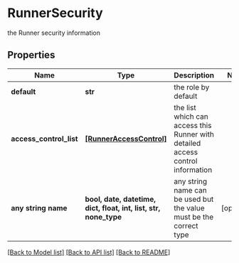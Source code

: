 # RunnerSecurity

the Runner security information

## Properties
Name | Type | Description | Notes
------------ | ------------- | ------------- | -------------
**default** | **str** | the role by default | 
**access_control_list** | [**[RunnerAccessControl]**](RunnerAccessControl.md) | the list which can access this Runner with detailed access control information | 
**any string name** | **bool, date, datetime, dict, float, int, list, str, none_type** | any string name can be used but the value must be the correct type | [optional]

[[Back to Model list]](../README.md#documentation-for-models) [[Back to API list]](../README.md#documentation-for-api-endpoints) [[Back to README]](../README.md)


